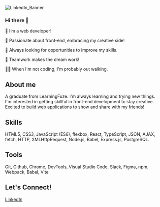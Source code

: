 ![LinkedIn_Banner](https://github.com/annaaksenov/annaaksenov/assets/121647003/4b42b6f5-ea55-4b69-ad19-e11534b4ab6a)

### Hi there 👋
🔭 I’m a web developer!

💫 Passionate about front-end, embracing my creative side!

👀 Always looking for opportunities to improve my skills.

🤝 Teamwork makes the dream work!

🚶‍♀️ When I'm not coding, I'm probably out walking.
## About me
A graduate from LearningFuze. I'm always learning and trying new things. I'm interested in getting skillful in front-end development to stay creative. Excited to build web applications to show and share with my friends!
## Skills
HTML5, CSS3, JavaScript (ES6), flexbox, React, TypeScript, JSON, AJAX, fetch, HTTP, XMLHttpRequest, Node.js, Babel, Express.js, PostgreSQL.
## Tools
Git, Github, Chrome, DevTools, Visual Studio Code, Slack, Figma, npm, Webpack, Babel, Vite
## Let's Connect!
<a href="https://www.linkedin.com/in/anna-aksenov/">LinkedIn</a>

